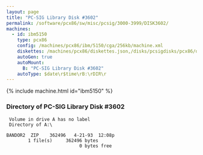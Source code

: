```yaml
---
layout: page
title: "PC-SIG Library Disk #3602"
permalink: /software/pcx86/sw/misc/pcsig/3000-3999/DISK3602/
machines:
  - id: ibm5150
    type: pcx86
    config: /machines/pcx86/ibm/5150/cga/256kb/machine.xml
    diskettes: /machines/pcx86/diskettes.json,/disks/pcsigdisks/pcx86/diskettes.json
    autoGen: true
    autoMount:
      B: "PC-SIG Library Disk #3602"
    autoType: $date\r$time\rB:\rDIR\r
---
```


{% include machine.html id="ibm5150" %}

### Directory of PC-SIG Library Disk #3602

     Volume in drive A has no label
     Directory of A:\

    BANDOR2  ZIP    362496   4-21-93  12:08p
            1 file(s)     362496 bytes
                               0 bytes free
